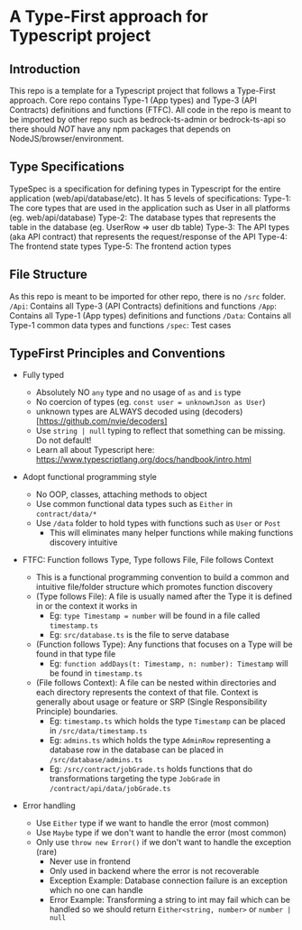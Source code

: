 # A Type-First approach for Typescript project

## Introduction
This repo is a template for a Typescript project that follows a Type-First approach.
Core repo contains Type-1 (App types) and Type-3 (API Contracts) definitions and functions (FTFC).
All code in the repo is meant to be imported by other repo such as bedrock-ts-admin or bedrock-ts-api
so there should *NOT* have any npm packages that depends on NodeJS/browser/environment.

## Type Specifications
TypeSpec is a specification for defining types in Typescript for the entire application (web/api/database/etc).
It has 5 levels of specifications:
Type-1: The core types that are used in the application such as User in all platforms (eg. web/api/database)
Type-2: The database types that represents the table in the database (eg. UserRow => user db table)
Type-3: The API types (aka API contract) that represents the request/response of the API 
Type-4: The frontend state types
Type-5: The frontend action types

## File Structure
As this repo is meant to be imported for other repo, there is no `/src` folder.
`/Api`: Contains all Type-3 (API Contracts) definitions and functions
`/App`: Contains all Type-1 (App types) definitions and functions
`/Data`: Contains all Type-1 common data types and functions
`/spec`: Test cases

## TypeFirst Principles and Conventions
- Fully typed 
  - Absolutely NO `any` type and no usage of `as` and `is` type
  - No coercion of types (eg. `const user = unknownJson as User`)
  - unknown types are ALWAYS decoded using (decoders)[https://github.com/nvie/decoders]
  - Use `string | null` typing to reflect that something can be missing. Do not default!
  - Learn all about Typescript here: https://www.typescriptlang.org/docs/handbook/intro.html

- Adopt functional programming style 
  - No OOP, classes, attaching methods to object
  - Use common functional data types such as `Either` in `contract/data/*`
  - Use `/data` folder to hold types with functions such as `User` or `Post`
    - This will eliminates many helper functions while making functions discovery intuitive

- FTFC: Function follows Type, Type follows File, File follows Context
  - This is a functional programming convention to build a common and intuitive file/folder structure which promotes function discovery
  - (Type follows File): A file is usually named after the Type it is defined in or the context it works in
    - Eg: `type Timestamp = number` will be found in a file called `timestamp.ts`
    - Eg: `src/database.ts` is the file to serve database
  - (Function follows Type): Any functions that focuses on a Type will be found in that type file
    - Eg: `function addDays(t: Timestamp, n: number): Timestamp` will be found in `timestamp.ts`
  - (File follows Context): A file can be nested within directories and each directory represents the context of that file.
    Context is generally about usage or feature or SRP (Single Responsibility Principle) boundaries.
    - Eg: `timestamp.ts` which holds the type `Timestamp` can be placed in `/src/data/timestamp.ts`
    - Eg: `admins.ts` which holds the type `AdminRow` representing a database row in the database can be placed in `/src/database/admins.ts`
    - Eg: `/src/contract/jobGrade.ts` holds functions that do transformations targeting the type `JobGrade` in `/contract/api/data/jobGrade.ts`

- Error handling
  - Use `Either` type if we want to handle the error (most common)
  - Use `Maybe` type if we don't want to handle the error (most common)
  - Only use `throw new Error()` if we don't want to handle the exception (rare)
    - Never use in frontend
    - Only used in backend where the error is not recoverable
    - Exception Example: Database connection failure is an exception which no one can handle
    - Error Example: Transforming a string to int may fail which can be handled 
      so we should return `Either<string, number>` or `number | null`

